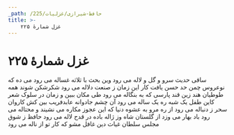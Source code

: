```yaml
---
_path: /حافظ-شیرازی/غزلیات/225
title: >-
    غزل شمارهٔ ۲۲۵
---
```

# غزل شمارهٔ ۲۲۵

ساقی حدیث سرو و گل و لاله می رود
وین بحث با ثلاثه غساله می رود
می ده که نوعروس چمن حد حسن یافت
کار این زمان ز صنعت دلاله می رود
شکرشکن شوند همه طوطیان هند
زین قند پارسی که به بنگاله می رود
طی مکان ببین و زمان در سلوک شعر
کاین طفل یک شبه ره یک ساله می رود
آن چشم جادوانه عابدفریب بین
کش کاروان سحر ز دنباله می رود
از ره مرو به عشوه دنیا که این عجوز
مکاره می نشیند و محتاله می رود
باد بهار می وزد از گلستان شاه
وز ژاله باده در قدح لاله می رود
حافظ ز شوق مجلس سلطان غیاث دین
غافل مشو که کار تو از ناله می رود
